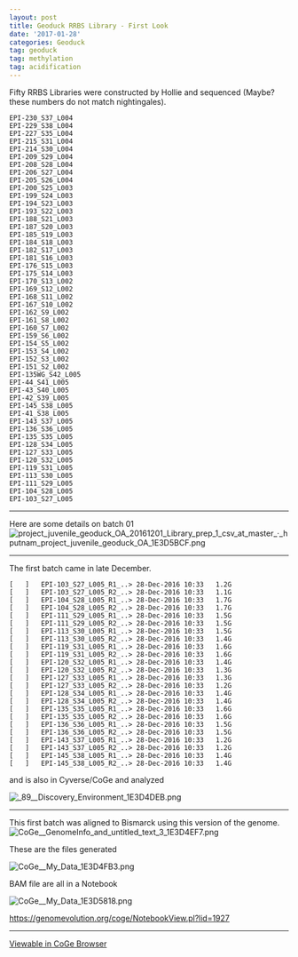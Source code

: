 ```yaml
---
layout: post
title: Geoduck RRBS Library - First Look
date: '2017-01-28'
categories: Geoduck
tag: geoduck
tag: methylation
tag: acidification
---
```


Fifty RRBS Libraries were constructed by Hollie and sequenced
(Maybe? these numbers do not match nightingales).

```
EPI-230_S37_L004
EPI-229_S38_L004
EPI-227_S35_L004
EPI-215_S31_L004
EPI-214_S30_L004
EPI-209_S29_L004
EPI-208_S28_L004
EPI-206_S27_L004
EPI-205_S26_L004
EPI-200_S25_L003
EPI-199_S24_L003
EPI-194_S23_L003
EPI-193_S22_L003
EPI-188_S21_L003
EPI-187_S20_L003
EPI-185_S19_L003
EPI-184_S18_L003
EPI-182_S17_L003
EPI-181_S16_L003
EPI-176_S15_L003
EPI-175_S14_L003
EPI-170_S13_L002
EPI-169_S12_L002
EPI-168_S11_L002
EPI-167_S10_L002
EPI-162_S9_L002
EPI-161_S8_L002
EPI-160_S7_L002
EPI-159_S6_L002
EPI-154_S5_L002
EPI-153_S4_L002
EPI-152_S3_L002
EPI-151_S2_L002
EPI-135WG_S42_L005
EPI-44_S41_L005
EPI-43_S40_L005
EPI-42_S39_L005
EPI-145_S38_L005
EPI-41_S38_L005
EPI-143_S37_L005
EPI-136_S36_L005
EPI-135_S35_L005
EPI-128_S34_L005
EPI-127_S33_L005
EPI-120_S32_L005
EPI-119_S31_L005
EPI-113_S30_L005
EPI-111_S29_L005
EPI-104_S28_L005
EPI-103_S27_L005
```

--- 

Here are some details on batch 01
<img src="http://eagle.fish.washington.edu/cnidarian/skitch/project_juvenile_geoduck_OA_20161201_Library_prep_1_csv_at_master_·_hputnam_project_juvenile_geoduck_OA_1E3D5BCF.png" alt="project_juvenile_geoduck_OA_20161201_Library_prep_1_csv_at_master_·_hputnam_project_juvenile_geoduck_OA_1E3D5BCF.png"/>

---

The first batch came in late December.

```
[   ]	EPI-103_S27_L005_R1_..>	28-Dec-2016 10:33	1.2G	 
[   ]	EPI-103_S27_L005_R2_..>	28-Dec-2016 10:33	1.1G	 
[   ]	EPI-104_S28_L005_R1_..>	28-Dec-2016 10:33	1.7G	 
[   ]	EPI-104_S28_L005_R2_..>	28-Dec-2016 10:33	1.7G	 
[   ]	EPI-111_S29_L005_R1_..>	28-Dec-2016 10:33	1.5G	 
[   ]	EPI-111_S29_L005_R2_..>	28-Dec-2016 10:33	1.5G	 
[   ]	EPI-113_S30_L005_R1_..>	28-Dec-2016 10:33	1.5G	 
[   ]	EPI-113_S30_L005_R2_..>	28-Dec-2016 10:33	1.4G	 
[   ]	EPI-119_S31_L005_R1_..>	28-Dec-2016 10:33	1.6G	 
[   ]	EPI-119_S31_L005_R2_..>	28-Dec-2016 10:33	1.6G	 
[   ]	EPI-120_S32_L005_R1_..>	28-Dec-2016 10:33	1.4G	 
[   ]	EPI-120_S32_L005_R2_..>	28-Dec-2016 10:33	1.3G	 
[   ]	EPI-127_S33_L005_R1_..>	28-Dec-2016 10:33	1.3G	 
[   ]	EPI-127_S33_L005_R2_..>	28-Dec-2016 10:33	1.2G	 
[   ]	EPI-128_S34_L005_R1_..>	28-Dec-2016 10:33	1.4G	 
[   ]	EPI-128_S34_L005_R2_..>	28-Dec-2016 10:33	1.4G	 
[   ]	EPI-135_S35_L005_R1_..>	28-Dec-2016 10:33	1.6G	 
[   ]	EPI-135_S35_L005_R2_..>	28-Dec-2016 10:33	1.6G	 
[   ]	EPI-136_S36_L005_R1_..>	28-Dec-2016 10:33	1.5G	 
[   ]	EPI-136_S36_L005_R2_..>	28-Dec-2016 10:33	1.5G	 
[   ]	EPI-143_S37_L005_R1_..>	28-Dec-2016 10:33	1.2G	 
[   ]	EPI-143_S37_L005_R2_..>	28-Dec-2016 10:33	1.2G	 
[   ]	EPI-145_S38_L005_R1_..>	28-Dec-2016 10:33	1.4G	 
[   ]	EPI-145_S38_L005_R2_..>	28-Dec-2016 10:33	1.4G	 
```
 and is also in Cyverse/CoGe and analyzed
 
 <img src="http://eagle.fish.washington.edu/cnidarian/skitch/_89__Discovery_Environment_1E3D4DEB.png" alt="_89__Discovery_Environment_1E3D4DEB.png"/>
 
 
---

This first batch was aligned to Bismarck using this version of the genome.
<img src="http://eagle.fish.washington.edu/cnidarian/skitch/CoGe__GenomeInfo_and_untitled_text_3_1E3D4EF7.png" alt="CoGe__GenomeInfo_and_untitled_text_3_1E3D4EF7.png"/>


These are the files generated     

<img src="http://eagle.fish.washington.edu/cnidarian/skitch/CoGe__My_Data_1E3D4FB3.png" alt="CoGe__My_Data_1E3D4FB3.png"/>

BAM file are all in a Notebook     

<img src="http://eagle.fish.washington.edu/cnidarian/skitch/CoGe__My_Data_1E3D5818.png" alt="CoGe__My_Data_1E3D5818.png"/>


https://genomevolution.org/coge/NotebookView.pl?lid=1927

---

[Viewable in CoGe Browser](https://genomevolution.org/coge/GenomeView.pl?embed=0&gid=34160&loc=scaffold26337%3A1..154898&tracks=notebook1927%2Cexperiment9827%2Cexperiment9812%2Cexperiment9831%2Cexperiment9787&highlight=)




